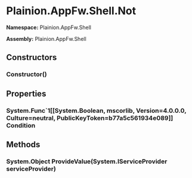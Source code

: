 
# Plainion.AppFw.Shell.Not

**Namespace:** Plainion.AppFw.Shell

**Assembly:** Plainion.AppFw.Shell


## Constructors

### Constructor()


## Properties

### System.Func`1[[System.Boolean, mscorlib, Version=4.0.0.0, Culture=neutral, PublicKeyToken=b77a5c561934e089]] Condition


## Methods

### System.Object ProvideValue(System.IServiceProvider serviceProvider)
